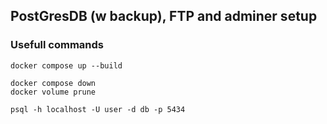 ## PostGresDB (w backup), FTP and adminer setup

### Usefull commands

```shell
docker compose up --build
```

```shell
docker compose down
docker volume prune
```

```shell
psql -h localhost -U user -d db -p 5434
```